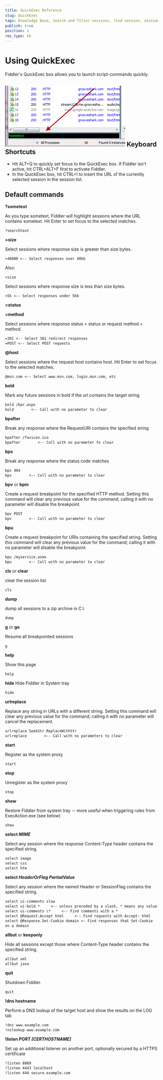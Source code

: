 ```yaml
---
title: QuickExec Reference
slug: QuickExec
tags: Knowledge Base, Search and filter sessions, find session, session list, HTTP session, https session, ftp session, requests, responses, QuickExec, FiddlerScript, breakpoint, highlight
publish: true
position: 1
res_type: kb
---
```


Using QuickExec
===============

Fiddler's QuickExec box allows you to launch script-commands quickly.

 ![QuickExec Box][1]
Keyboard Shortcuts
------------------

+ Hit ALT+Q to quickly set focus to the QuickExec box.  If Fiddler isn't active, hit CTRL+ALT+F first to activate Fiddler.
+ In the QuickExec box, hit CTRL+I to insert the URL of the currently selected session in the session list.







Default commands
----------------


		
**?sometext**	

As you type sometext, Fiddler will highlight sessions where the URL contains sometext.  Hit Enter to set focus to the selected matches.	

	?searchtext



**>size**	

Select sessions where response size is greater than size bytes.	

	>40000 <-- Select responses over 40kb

Also:

	<size

Select sessions where response size is less than size bytes.	

	<5k <-- Select responses under 5kb



**=status**

**=method**	

Select sessions where response status = status or request method = method.	

	=301 <-- Select 301 redirect responses
	=POST <-- Select POST requests



**@host**

Select sessions where the request host contains host.  Hit Enter to set focus to the selected matches.	

	@msn.com <-- Select www.msn.com, login.msn.com, etc



**bold**	

Mark any future sessions in bold if the url contains the target string	

	bold /bar.aspx
	bold        <-- Call with no parameter to clear



**bpafter**	

Break any response where the RequestURI contains the specified string	

	bpafter /favicon.ico 
	bpafter        <-- Call with no parameter to clear



**bps**	

Break any response where the status code matches	

	bps 404
	bps        <-- Call with no parameter to clear



**bpv** or **bpm**

Create a request breakpoint for the specified HTTP method.  Setting this command will clear any previous value for the command; calling it with no parameter will disable the breakpoint.	

	bpv POST
	bpv        <-- Call with no parameter to clear



**bpu**	

Create a request breakpoint for URIs containing the specified string.  Setting this command will clear any previous value for the command; calling it with no parameter will disable the breakpoint.	

	bpu /myservice.asmx
	bpu        <-- Call with no parameter to clear



**cls** or **clear**	

clear the session list	

	cls



**dump**	

dump all sessions to a zip archive in C:\	

	dump



**g** or **go**	

Resume all breakpointed sessions	

	g



**help**	

Show this page	

	help



**hide**	Hide Fiddler in System tray	

	hide



**urlreplace**	

Replace any string in URLs with a different string.  Setting this command will clear any previous value for the command; calling it with no parameter will cancel the replacement.	

	urlreplace SeekStr ReplaceWithStr
	urlreplace        <-- Call with no parameters to clear



**start**	

Register as the system proxy	

	start



**stop**	

Unregister as the system proxy	

	stop



**show**	

Restore Fiddler from system tray -- more useful when triggering rules from ExecAction.exe (see below)	

	show



**select *MIME***	

Select any session where the response Content-Type header contains the specified string.	

	select image
	select css
	select htm



**select *HeaderOrFlag PartialValue***

Select any session where the named Header or SessionFlag contains the specified string.	

	select ui-comments slow
	select ui-bold *     <-- unless preceded by a slash, * means any value
	select ui-comments \*     <-- Find comments with a *
	select @Request.Accept html     <-- Find requests with Accept: html
	select @Response.Set-Cookie domain <- Find responses that Set-Cookie on a domain



**allbut** or **keeponly**	

Hide all sessions except those where Content-Type header contains the specified string.	

	allbut xml
	allbut java



**quit**	

Shutdown Fiddler.	

	quit



**!dns hostname**

Perform a DNS lookup of the target host and show the results on the LOG tab	

	!dns www.example.com
	!nslookup www.example.com



**!listen *PORT [CERTHOSTNAME]***	

Set up an additional listener on another port, optionally secured by a HTTPS certificate	

	!listen 8889
	!listen 4443 localhost
	!listen 444 secure.example.com



[1]: ../images/QuickExecReference/QuickExecBox.png
